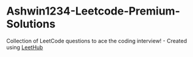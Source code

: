 # Ashwin1234-Leetcode-Premium-Solutions
Collection of LeetCode questions to ace the coding interview! - Created using [LeetHub](https://github.com/QasimWani/LeetHub)

